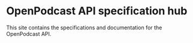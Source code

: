 # OpenPodcast API specification hub

This site contains the specifications and documentation for the OpenPodcast API.
